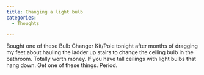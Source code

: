 ```yaml
---
title: Changing a light bulb
categories:
  - Thoughts

---
```

Bought one of these Bulb Changer Kit/Pole tonight after months of dragging my feet about hauling the ladder up stairs to change the ceiling bulb in the bathroom. Totally worth money. If you have tall ceilings with light bulbs that hang down. Get one of these things. Period.